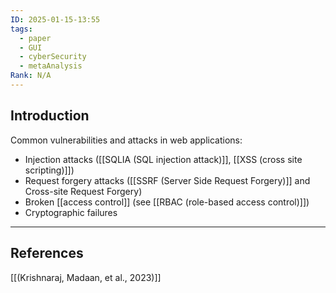 ```yaml
---
ID: 2025-01-15-13:55
tags:
  - paper
  - GUI
  - cyberSecurity
  - metaAnalysis
Rank: N/A
---
```

## Introduction

Common vulnerabilities and attacks in web applications:
- Injection attacks ([[SQLIA (SQL injection attack)]], [[XSS (cross site scripting)]])
- Request forgery attacks ([[SSRF (Server Side Request Forgery)]] and Cross-site Request Forgery)
- Broken [[access control]] (see [[RBAC (role-based access control)]])
- Cryptographic failures

---
## References
[[(Krishnaraj, Madaan, et al., 2023)]]